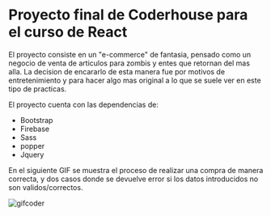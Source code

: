 # Proyecto final de Coderhouse para el curso de React

El proyecto consiste en un "e-commerce" de fantasia, pensado como un negocio de venta de articulos para zombis y entes que retornan del mas alla. La decision de encararlo de esta manera fue por motivos de entretenimiento y para hacer algo mas original a lo que se suele ver en este tipo de practicas.

El proyecto cuenta con las dependencias de:
- Bootstrap
- Firebase
- Sass
- popper
- Jquery

En el siguiente GIF se muestra el proceso de realizar una compra de manera correcta, y dos casos donde se devuelve error si los datos introducidos no son validos/correctos.

![gifcoder](https://user-images.githubusercontent.com/86881223/152701708-f90a822f-0f6d-43dc-ab6e-417af311836e.gif)
